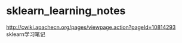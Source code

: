 # sklearn_learning_notes
http://cwiki.apachecn.org/pages/viewpage.action?pageId=10814293  sklearn学习笔记
